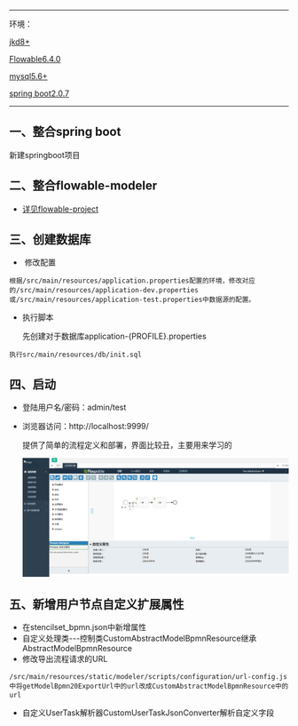 

------

环境：

[jkd8+]()

[Flowable6.4.0]()

[mysql5.6+]()

[spring boot2.0.7]()

------

## 一、整合spring boot

新建springboot项目

## 二、整合flowable-modeler

- [详见flowable-project](https://gitee.com/flowable-project/springboot-flowable-ui)


## 三、创建数据库

- ​	修改配置

```
根据/src/main/resources/application.properties配置的环境，修改对应的/src/main/resources/application-dev.properties或/src/main/resources/application-test.properties中数据源的配置。
```

- 执行脚本

  先创建对于数据库application-{PROFILE}.properties

```
执行src/main/resources/db/init.sql
```



## 四、启动

- 登陆用户名/密码：admin/test

- 浏览器访问：http://localhost:9999/

  提供了简单的流程定义和部署，界面比较丑，主要用来学习的

  ![](./images/homepage.png)



## 五、新增用户节点自定义扩展属性

- 在stencilset_bpmn.json中新增属性
- 自定义处理类---控制类CustomAbstractModelBpmnResource继承AbstractModelBpmnResource
- 修改导出流程请求的URL

```
/src/main/resources/static/modeler/scripts/configuration/url-config.js
中将getModelBpmn20ExportUrl中的url改成CustomAbstractModelBpmnResource中的url
```

- 自定义UserTask解析器CustomUserTaskJsonConverter解析自定义字段